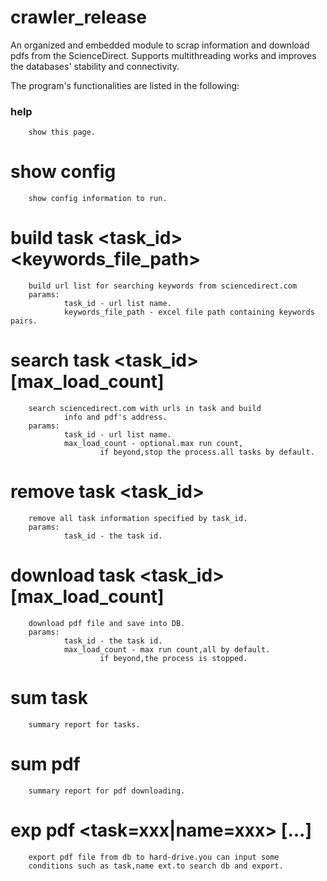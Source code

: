 # crawler_release

An organized and embedded module to scrap information and download pdfs from the ScienceDirect. Supports multithreading works and improves the databases' stability and connectivity. 

The program's functionalities are listed in the following: 

### help
        show this page.

# show config 
        show config information to run.

# build task <task_id> <keywords_file_path>
        build url list for searching keywords from sciencedirect.com
        params:
                task_id - url list name.
                keywords_file_path - excel file path containing keywords pairs.

# search task <task_id> [max_load_count]
        search sciencedirect.com with urls in task and build 
                info and pdf's address.
        params:
                task_id - url list name.
                max_load_count - optional.max run count,
                        if beyond,stop the process.all tasks by default.

# remove task <task_id>
        remove all task information specified by task_id.
        params:
                task_id - the task id.

# download task <task_id> [max_load_count]
        download pdf file and save into DB.
        params:
                task_id - the task id.
                max_load_count - max run count,all by default.
                        if beyond,the process is stopped.

# sum task
        summary report for tasks.

# sum pdf
        summary report for pdf downloading.

# exp pdf <task=xxx|name=xxx> [...]
        export pdf file from db to hard-drive.you can input some
        conditions such as task,name ext.to search db and export.


